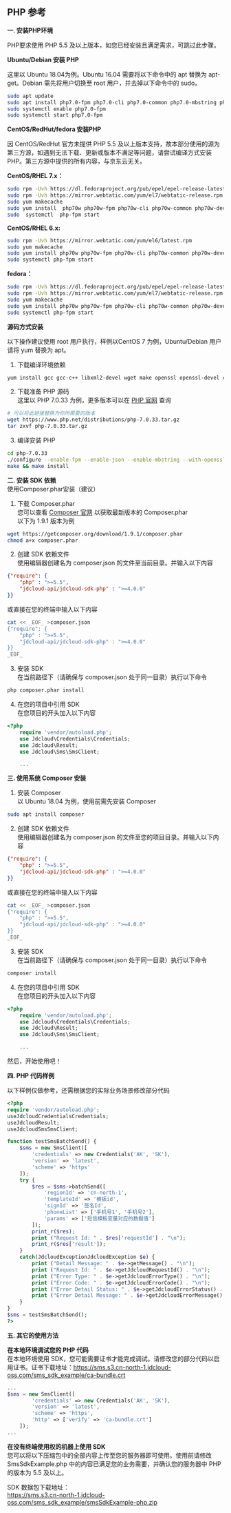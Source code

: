 ﻿## PHP 参考 
**一. 安装PHP环境**  

PHP要求使用 PHP 5.5 及以上版本，如您已经安装且满足需求，可跳过此步骤。  

**Ubuntu/Debian 安装 PHP**  

这里以 Ubuntu 18.04为例。Ubuntu 16.04 需要将以下命令中的 apt 替换为 apt-get。Debian 需先将用户切换至 root 用户，并去掉以下命令中的 sudo。  

```bash
sudo apt update
sudo apt install php7.0-fpm php7.0-cli php7.0-common php7.0-mbstring php7.0-json php7.0-curl
sudo systemctl enable php7.0-fpm
sudo systemctl start php7.0-fpm
```

**CentOS/RedHut/fedora 安装PHP**  

因 CentOS/RedHut 官方未提供 PHP 5.5 及以上版本支持，故本部分使用的源为第三方源，如遇到无法下载、更新或版本不满足等问题，请尝试编译方式安装 PHP。第三方源中提供的所有内容，与京东云无关。  

**CentOS/RHEL 7.x：**  

```bash
sudo rpm -Uvh https://dl.fedoraproject.org/pub/epel/epel-release-latest-7.noarch.rpsudom
sudo rpm -Uvh https://mirror.webtatic.com/yum/el7/webtatic-release.rpm
sudo yum makecache
sudo yum install  php70w php70w-fpm php70w-cli php70w-common php70w-devel php70w-mbstring  php70w-json php70w-curl
sudo  systemctl  php-fpm start
```

**CentOS/RHEL 6.x:**  

```bash
sudo rpm -Uvh https://mirror.webtatic.com/yum/el6/latest.rpm
sudo yum makecache
sudo yum install php70w php70w-fpm php70w-cli php70w-common php70w-devel php70w-mbstring  php70w-json php70w-curl
sudo systemctl php-fpm start
```

**fedora：**  

```bash
sudo rpm -Uvh https://dl.fedoraproject.org/pub/epel/epel-release-latest-7.noarch.rpm
sudo rpm -Uvh https://mirror.webtatic.com/yum/el7/webtatic-release.rpm 
sudo yum makecache
sudo yum install php70w php70w-fpm php70w-cli php70w-common php70w-devel php70w-mbstring  php70w-json php70w-curl
sudo systemctl php-fpm start
```

**源码方式安装**  

以下操作建议使用 root 用户执行，样例以CentOS 7 为例，Ubuntu/Debian 用户请将 yum 替换为 apt。  
1. 下载编译环境依赖  
```bash
yum install gcc gcc-c++ libxml2-devel wget make openssl openssl-devel curl
```

2. 下载准备 PHP 源码  
这里以 PHP 7.0.33 为例，更多版本可以在 [PHP 官网](https://www.php.net/downloads.php) 查询  
```bash
# 可以将此链接替换为你所需要的版本
wget https://www.php.net/distributions/php-7.0.33.tar.gz
tar zxvf php-7.0.33.tar.gz
```

3. 编译安装 PHP  
```bash
cd php-7.0.33
./configure --enable-fpm --enable-json --enable-mbstring --with-openssl
make && make install
```



**二. 安装 SDK 依赖**  
使用Composer.phar安装（建议）  
1. 下载 Composer.phar  
您可以查看 [Composer 官网](https://getcomposer.org/download/) 以获取最新版本的 Composer.phar  
以下为 1.9.1 版本为例  

```bash
wget https://getcomposer.org/download/1.9.1/composer.phar
chmod a+x composer.phar
```
2. 创建 SDK 依赖文件  
使用编辑器创建名为 composer.json 的文件至当前目录。并输入以下内容  
```json
{"require": {
	"php" : ">=5.5",
	"jdcloud-api/jdcloud-sdk-php" : ">=4.0.0"
}}
```  
或直接在您的终端中输入以下内容  
```bash
cat << _EOF_ >composer.json
{"require": {
	"php" : ">=5.5",
	"jdcloud-api/jdcloud-sdk-php" : ">=4.0.0"
}}
_EOF_
```
3. 安装 SDK  
在当前路径下（请确保与 composer.json 处于同一目录）执行以下命令  
```bash
php composer.phar install
```
4. 在您的项目中引用 SDK  
在您项目的开头加入以下内容  
```php
<?php
	require 'vendor/autoload.php';
	use Jdcloud\Credentials\Credentials;
	use Jdcloud\Result;
	use Jdcloud\Sms\SmsClient;

	...
```

**三. 使用系统 Composer 安装**  
1. 安装 Composer  
以 Ubuntu 18.04 为例，使用前需先安装 Composer  
``` bash
sudo apt install composer
```

2. 创建 SDK 依赖文件  
使用编辑器创建名为 composer.json 的文件至您的项目目录。并输入以下内容  
```json
{"require": {
	"php" : ">=5.5",
	"jdcloud-api/jdcloud-sdk-php" : ">=4.0.0"
}}
```  
或直接在您的终端中输入以下内容  
```bash  
cat << _EOF_ >composer.json
{"require": {
	"php" : ">=5.5",
	"jdcloud-api/jdcloud-sdk-php" : ">=4.0.0"
}}
_EOF_
```  
3. 安装 SDK  
在当前路径下（请确保与 composer.json 处于同一目录）执行以下命令  
```bash
composer install
```
4. 在您的项目中引用 SDK  
在您项目的开头加入以下内容  
```php
<?php
	require 'vendor/autoload.php';
	use Jdcloud\Credentials\Credentials;
	use Jdcloud\Result;
	use Jdcloud\Sms\SmsClient;

	...
```
然后，开始使用吧！  

**四. PHP 代码样例**  

以下样例仅做参考，还需根据您的实际业务场景修改部分代码  

```php
<?php
require 'vendor/autoload.php';
useJdcloudCredentialsCredentials;
useJdcloudResult;
useJdcloudSmsSmsClient;

function testSmsBatchSend() {
    $sms = new SmsClient([
        'credentials' => new Credentials('AK', 'SK'),
        'version' => 'latest',
        'scheme' => 'https'
    ]);
    try {
        $res = $sms->batchSend([
            'regionId' => 'cn-north-1',
            'templateId' => '模板id',
            'signId' => '签名Id',
            'phoneList' => ['手机号1', '手机号2'],
            'params' => ['短信模板变量对应的数据值']
        ]);
        print_r($res);
        print ("Request Id: " . $res['requestId'] . "\n");
        print_r($res['result']);
    }
    catch(JdcloudExceptionJdcloudException $e) {
        print ("Detail Message: " . $e->getMessage() . "\n");
        print ("Request Id: " . $e->getJdcloudRequestId() . "\n");
        print ("Error Type: " . $e->getJdcloudErrorType() . "\n");
        print ("Error Code: " . $e->getJdcloudErrorCode() . "\n");
        print ("Error Detail Status: " . $e->getJdcloudErrorStatus() . "\n");
        print ("Error Detail Message: " . $e->getJdcloudErrorMessage() . "\n");
    }
}
$sms = testSmsBatchSend();
?>
```

**五. 其它的使用方法**  

**在本地环境调试您的 PHP 代码**  
在本地环境使用 SDK，您可能需要证书才能完成调试。请修改您的部分代码以启用证书。证书下载地址：https://sms.s3.cn-north-1.jdcloud-oss.com/sms_sdk_example/ca-bundle.crt    

```php
...
$sms = new SmsClient([
        'credentials' => new Credentials('AK', 'SK'),
        'version' => 'latest',
        'scheme' => 'https',
    	'http' => ['verify' => 'ca-bundle.crt']
    ]);
...
```

**在没有终端使用权的机器上使用 SDK**  
您可以将以下压缩包中的全部内容上传至您的服务器即可使用。使用前请修改 SmsSdkExample.php 中的内容已满足您的业务需要，并确认您的服务器中 PHP 的版本为 5.5 及以上。  

SDK 数据包下载地址：  
https://sms.s3.cn-north-1.jdcloud-oss.com/sms_sdk_example/smsSdkExample-php.zip  
